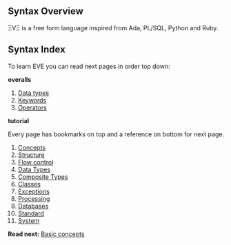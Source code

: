 ## Syntax Overview

ΞVΞ is a free form language inspired from Ada, PL/SQL, Python and Ruby. 

## Syntax Index

To learn EVE you can read next pages in order top down:

**overalls**

1. [Data types](data-types.md)
1. [Keywords](keywords.md)
1. [Operators](operators.md)

**tutorial**

Every page has bookmarks on top and a reference on bottom for next page.

1. [Concepts](concepts.md)
1. [Structure](structure.md)
1. [Flow control](control.md)
1. [Data Types](data-types.md)
1. [Composite Types](composite.md)
1. [Classes](classes.md)
1. [Exceptions](exceptions.md)
1. [Processing](processing.md)
1. [Databases](databases.md)
1. [Standard](standard-lib.md)
1. [System](system-lib.md)


**Read next:** [Basic concepts](concepts.md)